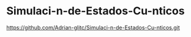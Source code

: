 # Simulaci-n-de-Estados-Cu-nticos

https://github.com/Adrian-glitc/Simulaci-n-de-Estados-Cu-nticos.git